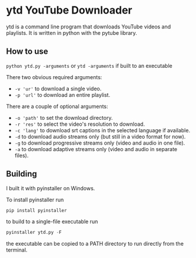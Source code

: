 # ytd YouTube Downloader

ytd is a command line program that downloads YouTube videos and playlists. It is written in python with the pytube library.

## How to use

`python ytd.py -arguments` or `ytd -arguments` if built to an executable

There two obvious required arguments:

* `-v 'ur'` to download a single video.
* `-p 'url'` to download an entire playlist.

There are a couple of optional arguments:

* `-o 'path'` to set the download directory.
* `-r 'res'` to select the video's resolution to download.
* `-c 'lang'` to download srt captions in the selected language if available.
* `-d` to download audio streams only (but still in a video format for now).
* `-g` to download progressive streams only (video and audio in one file).
* `-a` to download adaptive streams only (video and audio in separate files).

## Building

I built it with pyinstaller on Windows.

To install pyinstaller run 
```python
pip install pyinstaller
```
to build to a single-file executable run
```python
pyinstaller ytd.py -F
```
the executable can be copied to a PATH directory to run directly from the terminal.